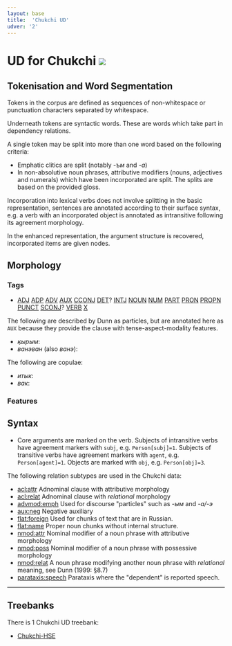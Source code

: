 ```yaml
---
layout: base
title:  'Chukchi UD'
udver: '2'
---
```


# UD for Chukchi <span class="flagspan"><img class="flag" src="../../flags/svg/RU-CHU.svg" /></span>

## Tokenisation and Word Segmentation

Tokens in the corpus are defined as sequences of non-whitespace or punctuation
characters separated by whitespace.

Underneath tokens are syntactic words. These are words which take part
in dependency relations.

A single token may be split into more than one word based on the following criteria:

* Emphatic clitics are split (notably *-ъм* and *-а*)
* In non-absolutive noun phrases, attributive modifiers (nouns, adjectives and numerals)
which have been incorporated are split. The splits are based on the provided gloss.

Incorporation into lexical verbs does not involve splitting in the basic representation,
sentences are annotated according to their surface syntax, e.g. a verb
with an incorporated object is annotated as intransitive following its
agreement morphology.

In the enhanced representation, the argument structure is recovered,
incorporated items are given nodes.

## Morphology

### Tags

* [ADJ]() [ADP]() [ADV]() [AUX]() [CCONJ]() [DET]()? [INTJ]() [NOUN]() [NUM]() [PART]() [PRON]() [PROPN]() [PUNCT]() [SCONJ]()? [VERB]() [X]()

The following are described by Dunn as particles, but are annotated here as `AUX`
because they provide the clause with tense-aspect-modality features.

* *ӄырым*:
* *ванэван* (also *ванэ*):

The following are copulae:

* *итык*: 
* *вак*: 

### Features

## Syntax

* Core arguments are marked on the verb. Subjects of intransitive verbs have agreement markers with `subj`, e.g. `Person[subj]=1`. Subjects of transitive verbs have agreement markers with `agent`, e.g. `Person[agent]=1`. Objects are marked with `obj`, e.g. `Person[obj]=3`.

The following relation subtypes are used in the Chukchi data:

* [acl:attr]() Adnominal clause with attributive morphology
* [acl:relat]() Adnominal clause with *relational* morphology
* [advmod:emph]() Used for discourse "particles" such as *-ым* and *-а/-э*
* [aux:neg]() Negative auxiliary
* [flat:foreign]() Used for chunks of text that are in Russian. 
* [flat:name]() Proper noun chunks without internal structure.
* [nmod:attr]() Nominal modifier of a noun phrase with attributive morphology
* [nmod:poss]() Nominal modifier of a noun phrase with possessive morphology
* [nmod:relat]() A noun phrase modifying another noun phrase with *relational* meaning, see Dunn (1999: §8.7)
* [parataxis:speech]() Parataxis where the "dependent" is reported speech.

---

## Treebanks

There is 1 Chukchi UD treebank:

  * [Chukchi-HSE](../treebanks/ckt_hse/index.html)

